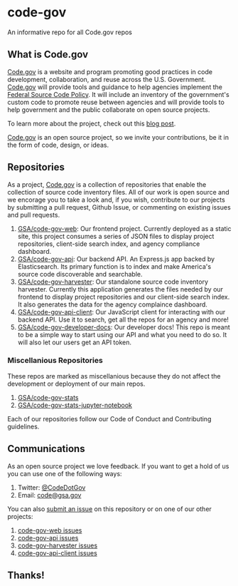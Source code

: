 # code-gov

An informative repo for all Code.gov repos

## What is Code.gov

[Code.gov](https://code.gov) is a website and program promoting good practices in code development, collaboration, and reuse across the U.S. Government. [Code.gov](https://code.gov) will provide tools and guidance to help agencies implement the [Federal Source Code Policy](https://code.gov/#/policy-guide/policy/introduction). It will include an inventory of the government's custom code to promote reuse between agencies and will provide tools to help government and the public collaborate on open source projects.

To learn more about the project, check out this [blog post](https://www.whitehouse.gov/blog/2016/08/08/peoples-code).

[Code.gov](https://code.gov) is an open source project, so we invite your contributions, be it in the form of code, design, or ideas.

## Repositories

As a project, [Code.gov](https://code.gov) is a collection of repositories that enable the collection of source code inventory files. All of our work is open source and we encorage you to take a look and, if you wish, contribute to our projects by submitting a pull request, Github Issue, or commenting on existing issues and pull requests.

1. [GSA/code-gov-web](https://github.com/GSA/code-gov-web): Our frontend project. Currently deployed as a static site, this project consumes a series of JSON files to display project repositories, client-side search index, and agency compliance dashboard.
2. [GSA/code-gov-api](https://github.com/GSA/code-gov-web): Our backend API. An Express.js app backed by Elasticsearch. Its primary function is to index and make America's source code discoverable and searchable.
3. [GSA/code-gov-harvester](https://github.com/GSA/code-gov-harvester): Our standalone source code inventory harvester. Currently this application generates the files needed by our frontend to display project repositories and our client-side search index. It also generates the data for the agency complaince dashboard.
4. [GSA/code-gov-api-client](https://github.com/GSA/code-gov-api-client): Our JavaScript client for interacting with our backend API.  Use it to search, get all the repos for an agency and more!
5. [GSA/code-gov-developer-docs](https://github.com/GSA/code-gov-developer-docs): Our developer docs! This repo is meant to be a simple way to start using our API and what you need to do so. It will also let our users get an API token.

### Miscellanious Repositories

These repos are marked as miscellanious because they do not affect the development or deployment of our main repos.

1. [GSA/code-gov-stats](https://github.com/GSA/code-gov-stats)
2. [GSA/code-gov-stats-jupyter-notebook](https://github.com/GSA/code-gov-stats-jupyter-notebook)

Each of our repositories follow our Code of Conduct and Contributing guidelines.

## Communications

As an open source project we love feedback. If you want to get a hold of us you can use one of the following ways:

1. Twitter: [@CodeDotGov](https://twitter.com/CodeDotGov)
2. Email: [code@gsa.gov](mailto://code@gsa.gov)

You can also [submit an issue](https://github.com/GSA/code-gov/issues/new) on this repository or on one of our other projects:

1. [code-gov-web issues](https://github.com/GSA/code-gov-web/issues)
2. [code-gov-api issues](https://github.com/GSA/code-gov-api/issues)
3. [code-gov-harvester issues](https://github.com/GSA/code-gov-harvester/issues)
4. [code-gov-api-client issues](https://github.com/GSA/code-gov-api-client/issues)

## Thanks!
